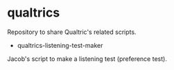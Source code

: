 # qualtrics

Repository to share Qualtric's related scripts.

- qualtrics-listening-test-maker

Jacob's script to make a listening test (preference test).

